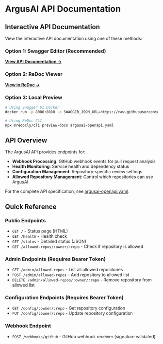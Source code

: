 # ArgusAI API Documentation

## Interactive API Documentation

View the interactive API documentation using one of these methods:

### Option 1: Swagger Editor (Recommended)
[**View API Documentation →**](https://editor.swagger.io/?url=https://raw.githubusercontent.com/barde/argusai/master/argusai-openapi.yaml)

### Option 2: ReDoc Viewer
[**View in ReDoc →**](https://redocly.github.io/redoc/?url=https://raw.githubusercontent.com/barde/argusai/master/argusai-openapi.yaml)

### Option 3: Local Preview
```bash
# Using Swagger UI Docker
docker run -p 8080:8080 -e SWAGGER_JSON_URL=https://raw.githubusercontent.com/barde/argusai/master/argusai-openapi.yaml swaggerapi/swagger-ui

# Using ReDoc CLI
npx @redocly/cli preview-docs argusai-openapi.yaml
```

## API Overview

The ArgusAI API provides endpoints for:
- **Webhook Processing**: GitHub webhook events for pull request analysis
- **Health Monitoring**: Service health and dependency status
- **Configuration Management**: Repository-specific review settings
- **Allowed Repository Management**: Control which repositories can use ArgusAI

For the complete API specification, see [argusai-openapi.yaml](./argusai-openapi.yaml).

## Quick Reference

### Public Endpoints
- `GET /` - Status page (HTML)
- `GET /health` - Health check
- `GET /status` - Detailed status (JSON)
- `GET /allowed-repos/:owner/:repo` - Check if repository is allowed

### Admin Endpoints (Requires Bearer Token)
- `GET /admin/allowed-repos` - List all allowed repositories
- `POST /admin/allowed-repos` - Add repository to allowed list
- `DELETE /admin/allowed-repos/:owner/:repo` - Remove repository from allowed list

### Configuration Endpoints (Requires Bearer Token)
- `GET /config/:owner/:repo` - Get repository configuration
- `PUT /config/:owner/:repo` - Update repository configuration

### Webhook Endpoint
- `POST /webhooks/github` - GitHub webhook receiver (signature validated)